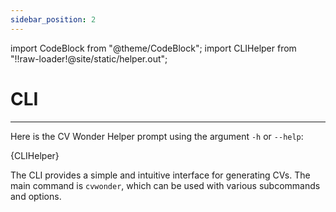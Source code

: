 ```yaml
---
sidebar_position: 2
---
```

import CodeBlock from "@theme/CodeBlock";
import CLIHelper from "!!raw-loader!@site/static/helper.out";

# CLI

---

Here is the CV Wonder Helper prompt using the argument `-h` or `--help`:

<CodeBlock
  language="raw"
  description="CLI Helper">
{CLIHelper}
</CodeBlock>

The CLI provides a simple and intuitive interface for generating CVs. The main command is `cvwonder`, which can be used with various subcommands and options.
